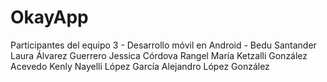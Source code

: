 # OkayApp

Participantes del equipo 3 - Desarrollo móvil en Android - Bedu Santander
  Laura Álvarez Guerrero
  Jessica Córdova Rangel
  María Ketzalli González Acevedo
  Kenly Nayelli López García
  Alejandro López González
